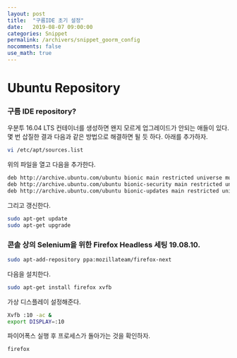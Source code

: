```yaml
---
layout: post
title:  "구름IDE 초기 설정"
date:   2019-08-07 09:00:00
categories: Snippet
permalink: /archivers/snippet_goorm_config
nocomments: false
use_math: true 
---
```


# Ubuntu Repository 

### 구름 IDE repository?

우분투 16.04 LTS 컨테이너를 생성하면 왠지 모르게 업그레이드가 안되는 애들이 있다. 몇 번 삽질한 결과 다음과 같은 방법으로 해결하면 될 듯 하다. 아래를 추가하자.

<!--more-->


```bash
vi /etc/apt/sources.list
```

위의 파일을 열고 다음을 추가한다.

```bash
deb http://archive.ubuntu.com/ubuntu bionic main restricted universe multiverse
deb http://archive.ubuntu.com/ubuntu bionic-security main restricted universe multiverse
deb http://archive.ubuntu.com/ubuntu bionic-updates main restricted universe multiverse
```

그리고 갱신한다.

```bash
sudo apt-get update
sudo apt-get upgrade
```


### 콘솔 상의 Selenium을 위한 Firefox Headless 세팅 19.08.10.

```bash
sudo apt-add-repository ppa:mozillateam/firefox-next
```

다음을 설치한다.

```bash
sudo apt-get install firefox xvfb
```

가상 디스플레이 설정해준다.


```bash
Xvfb :10 -ac &
export DISPLAY=:10
```

파이어폭스 실행 후 프로세스가 돌아가는 것을 확인하자.
```bash
firefox
```


